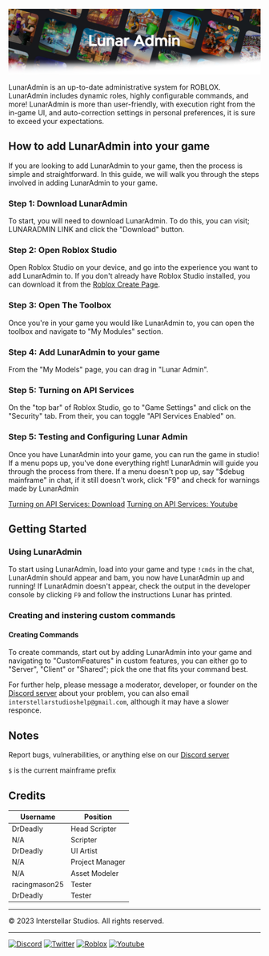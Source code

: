 ![Screenshot](https://raw.githubusercontent.com/InterstellarStudios/LunarAdmin/main/extra/images/LunarAdminFadeBack.png)

LunarAdmin is an up-to-date administrative system for ROBLOX. LunarAdmin includes dynamic roles, highly configurable commands, and more! LunarAdmin is more than user-friendly, with execution right from the in-game UI, and auto-correction settings in personal preferences, it is sure to exceed your expectations.

## How to add LunarAdmin into your game

If you are looking to add LunarAdmin to your game, then the process is simple and straightforward. In this guide, we will walk you through the steps involved in adding LunarAdmin to your game.

### Step 1: Download LunarAdmin
To start, you will need to download LunarAdmin. To do this, you can visit; LUNARADMIN LINK and click the "Download" button.

### Step 2: Open Roblox Studio
Open Roblox Studio on your device, and go into the experience you want to add LunarAdmin to. If you don't already have Roblox Studio installed, you can download it from the [Roblox Create Page](https://www.roblox.com/create).

### Step 3: Open The Toolbox
Once you're in your game you would like LunarAdmin to, you can open the toolbox and navigate to "My Modules" section.

### Step 4: Add LunarAdmin to your game
From the "My Models" page, you can drag in "Lunar Admin".

### Step 5: Turning on API Services
On the "top bar" of Roblox Studio, go to "Game Settings" and click on the "Security" tab. From their, you can toggle "API Services Enabled" on.

### Step 5: Testing and Configuring Lunar Admin
Once you have LunarAdmin into your game, you can run the game in studio! If a menu pops up, you've done everything right! LunarAdmin will guide you through the process from there. If a menu doesn't pop up, say "$debug mainframe" in chat, if it still doesn't work, click "F9" and check for warnings made by LunarAdmin

[Turning on API Services: Download](https://raw.githubusercontent.com/InterstellarStudios/LunarAdmin/main/extra/videos/VideoTutorial.mp4)
[Turning on API Services: Youtube](https://www.youtube.com/watch?v=3q9dORz8yk0)

## Getting Started
### Using LunarAdmin
To start using LunarAdmin, load into your game and type ```!cmds``` in the chat, LunarAdmin should appear and bam, you now have LunarAdmin up and running!
If LunarAdmin doesn't appear, check the output in the developer console by clicking ```F9``` and follow the instructions Lunar has printed. 

### Creating and instering custom commands
#### Creating Commands
To create commands, start out by adding LunarAdmin into your game and navigating to "CustomFeatures" in custom features, you can either go to "Server", "Client" or "Shared"; pick the one that fits your command best.

For further help, please message a moderator, developer, or founder on the [Discord server](https://discord.gg/6EhZfBWxVF) about your problem, you can also email ```interstellarstudioshelp@gmail.com```, although it may have a slower responce.

## Notes
Report bugs, vulnerabilities, or anything else on our [Discord server](https://discord.gg/6EhZfBWxVF)

```$``` is the current mainframe prefix

## Credits
| Username | Position |
| --- | --- |
| DrDeadIy | Head Scripter |
| N/A | Scripter |
| DrDeadIy | UI Artist |
| N/A | Project Manager |
| N/A | Asset Modeler |
| racingmason25 | Tester |
| DrDeadIy | Tester | 

---

© 2023 Interstellar Studios. All rights reserved.

---

<a href="https://discord.gg/6EhZfBWxVF"><img src="https://raw.githubusercontent.com/InterstellarStudios/LunarAdmin/main/extra/images/Discord.jpg" alt="Discord" style="width:40px;height:40px;"></a>   <a href="https://twitter.com/Interstell51188"><img
src="https://raw.githubusercontent.com/InterstellarStudios/LunarAdmin/main/extra/images/Twitter.jpg" alt="Twitter" style="width:40px;height:40px;"></a>   <a href="https://www.roblox.com/groups/17339892"><img
src="https://raw.githubusercontent.com/InterstellarStudios/LunarAdmin/main/extra/images/Roblox.jpg" alt="Roblox" style="width:40px;height:40px;"></a>   <a href="https://www.youtube.com/channel/UCdeRSp_3uEfX12GI7IIVakw"><img
src="https://raw.githubusercontent.com/InterstellarStudios/LunarAdmin/main/extra/images/Youtube.jpg" alt="Youtube" style="width:40px;height:40px;"></a>
